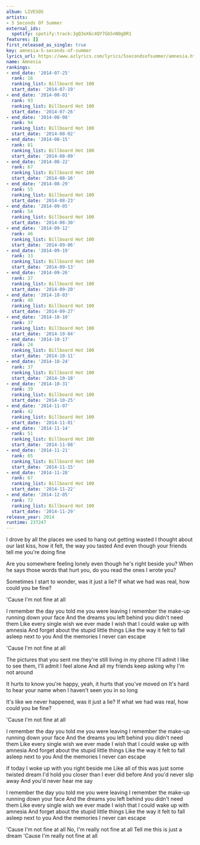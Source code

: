 ```yaml
---
album: LIVESOS
artists:
- 5 Seconds Of Summer
external_ids:
  spotify: spotify:track:3gQ3oX6c4QY7Gb5nN0gDR1
features: []
first_released_as_single: true
key: amnesia-5-seconds-of-summer
lyrics_url: https://www.azlyrics.com/lyrics/5secondsofsummer/amnesia.html
name: Amnesia
rankings:
- end_date: '2014-07-25'
  rank: 16
  ranking_list: Billboard Hot 100
  start_date: '2014-07-19'
- end_date: '2014-08-01'
  rank: 93
  ranking_list: Billboard Hot 100
  start_date: '2014-07-26'
- end_date: '2014-08-08'
  rank: 94
  ranking_list: Billboard Hot 100
  start_date: '2014-08-02'
- end_date: '2014-08-15'
  rank: 81
  ranking_list: Billboard Hot 100
  start_date: '2014-08-09'
- end_date: '2014-08-22'
  rank: 67
  ranking_list: Billboard Hot 100
  start_date: '2014-08-16'
- end_date: '2014-08-29'
  rank: 55
  ranking_list: Billboard Hot 100
  start_date: '2014-08-23'
- end_date: '2014-09-05'
  rank: 54
  ranking_list: Billboard Hot 100
  start_date: '2014-08-30'
- end_date: '2014-09-12'
  rank: 46
  ranking_list: Billboard Hot 100
  start_date: '2014-09-06'
- end_date: '2014-09-19'
  rank: 33
  ranking_list: Billboard Hot 100
  start_date: '2014-09-13'
- end_date: '2014-09-26'
  rank: 37
  ranking_list: Billboard Hot 100
  start_date: '2014-09-20'
- end_date: '2014-10-03'
  rank: 40
  ranking_list: Billboard Hot 100
  start_date: '2014-09-27'
- end_date: '2014-10-10'
  rank: 37
  ranking_list: Billboard Hot 100
  start_date: '2014-10-04'
- end_date: '2014-10-17'
  rank: 24
  ranking_list: Billboard Hot 100
  start_date: '2014-10-11'
- end_date: '2014-10-24'
  rank: 37
  ranking_list: Billboard Hot 100
  start_date: '2014-10-18'
- end_date: '2014-10-31'
  rank: 39
  ranking_list: Billboard Hot 100
  start_date: '2014-10-25'
- end_date: '2014-11-07'
  rank: 42
  ranking_list: Billboard Hot 100
  start_date: '2014-11-01'
- end_date: '2014-11-14'
  rank: 51
  ranking_list: Billboard Hot 100
  start_date: '2014-11-08'
- end_date: '2014-11-21'
  rank: 65
  ranking_list: Billboard Hot 100
  start_date: '2014-11-15'
- end_date: '2014-11-28'
  rank: 67
  ranking_list: Billboard Hot 100
  start_date: '2014-11-22'
- end_date: '2014-12-05'
  rank: 72
  ranking_list: Billboard Hot 100
  start_date: '2014-11-29'
release_year: 2014
runtime: 237247
---
```

I drove by all the places we used to hang out getting wasted
I thought about our last kiss, how it felt, the way you tasted
And even though your friends tell me you're doing fine

Are you somewhere feeling lonely even though he's right beside you?
When he says those words that hurt you, do you read the ones I wrote you?

Sometimes I start to wonder, was it just a lie?
If what we had was real, how could you be fine?

'Cause I'm not fine at all


I remember the day you told me you were leaving
I remember the make-up running down your face
And the dreams you left behind you didn't need them
Like every single wish we ever made
I wish that I could wake up with amnesia
And forget about the stupid little things
Like the way it felt to fall asleep next to you
And the memories I never can escape

'Cause I'm not fine at all


The pictures that you sent me they're still living in my phone
I'll admit I like to see them, I'll admit I feel alone
And all my friends keep asking why I'm not around

It hurts to know you're happy, yeah, it hurts that you've moved on
It's hard to hear your name when I haven't seen you in so long

It's like we never happened, was it just a lie?
If what we had was real, how could you be fine?

'Cause I'm not fine at all


I remember the day you told me you were leaving
I remember the make-up running down your face
And the dreams you left behind you didn't need them
Like every single wish we ever made
I wish that I could wake up with amnesia
And forget about the stupid little things
Like the way it felt to fall asleep next to you
And the memories I never can escape

If today I woke up with you right beside me
Like all of this was just some twisted dream
I'd hold you closer than I ever did before
And you'd never slip away
And you'd never hear me say

I remember the day you told me you were leaving
I remember the make-up running down your face
And the dreams you left behind you didn't need them
Like every single wish we ever made
I wish that I could wake up with amnesia
And forget about the stupid little things
Like the way it felt to fall asleep next to you
And the memories I never can escape

'Cause I'm not fine at all
No, I'm really not fine at all
Tell me this is just a dream
'Cause I'm really not fine at all
